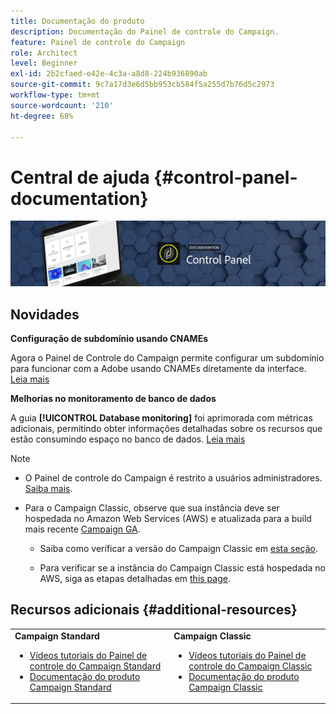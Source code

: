```yaml
---
title: Documentação do produto
description: Documentação do Painel de controle do Campaign.
feature: Painel de controle do Campaign
role: Architect
level: Beginner
exl-id: 2b2cfaed-e42e-4c3a-a8d8-224b936890ab
source-git-commit: 9c7a17d3e6d5bb953cb584f5a255d7b76d5c2973
workflow-type: tm+mt
source-wordcount: '210'
ht-degree: 68%

---
```


# Central de ajuda {#control-panel-documentation}

![](assets/do-not-localize/banner.png)

## Novidades

**Configuração de subdomínio usando CNAMEs**

Agora o Painel de Controle do Campaign permite configurar um subdomínio para funcionar com a Adobe usando CNAMEs diretamente da interface. [Leia mais](subdomains-certificates/using/setting-up-new-subdomain.md)

**Melhorias no monitoramento de banco de dados**

A guia **[!UICONTROL Database monitoring]** foi aprimorada com métricas adicionais, permitindo obter informações detalhadas sobre os recursos que estão consumindo espaço no banco de dados. [Leia mais](performance-monitoring/using/database-monitoring.md)

>[!NOTE]
>
>* O Painel de controle do Campaign é restrito a usuários administradores. [Saiba mais](https://experienceleague.adobe.com/docs/control-panel/using/discover-control-panel/managing-permissions.html?lang=pt-BR#discover-control-panel).
   >
   >
* Para o Campaign Classic, observe que sua instância deve ser hospedada no Amazon Web Services (AWS) e atualizada para a build mais recente [Campaign GA](https://experienceleague.adobe.com/docs/campaign-classic/using/release-notes/rn-overview.html#rn-statuses).
   >   
   >   
   * Saiba como verificar a versão do Campaign Classic em [esta seção](https://experienceleague.adobe.com/docs/campaign-classic/using/getting-started/starting-with-adobe-campaign/launching-adobe-campaign.html?lang=pt-BR#getting-your-campaign-version).
      >   
      >   
   * Para verificar se a instância do Campaign Classic está hospedada no AWS, siga as etapas detalhadas em [this page](faq.md).


## Recursos adicionais {#additional-resources}

<table>
    <tr>
        <td><b>Campaign Standard</b><br/>
        <ul>
            <li><a href="https://experienceleague.adobe.com/docs/campaign-standard-learn/control-panel/control-panel-overview.html?lang=pt-BR">Vídeos tutoriais do Painel de controle do Campaign Standard</a></li>
            <li><a href="https://docs.adobe.com/content/help/pt-BR/campaign-standard/using/campaign-standard-home.html">Documentação do produto Campaign Standard</a></li>
        </ul>
        </td>
        <td><b>Campaign Classic</b><br/>
        <ul>
            <li><a href="https://experienceleague.adobe.com/docs/campaign-classic-learn/control-panel/control-panel-overview.html?lang=pt-BR">Vídeos tutoriais do Painel de controle do Campaign Classic</a></li>
            <li><a href="https://docs.adobe.com/content/help/pt-BR/campaign-classic/using/campaign-classic-home.html">Documentação do produto Campaign Classic</a></li>
        </ul>
        </td>
    </tr>
</table>
